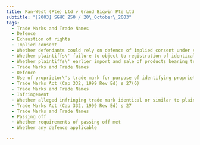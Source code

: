 ```yaml
---
title: Pan-West (Pte) Ltd v Grand Bigwin Pte Ltd 
subtitle: "[2003] SGHC 250 / 20\_October\_2003"
tags:
  - Trade Marks and Trade Names
  - Defence
  - Exhaustion of rights
  - Implied consent
  - Whether defendants could rely on defence of implied consent under s 29(1) of the Trade Marks Act (Cap 332, 1999 Rev Ed) where infringing product not a parallel import
  - Whether plaintiffs\' failure to object to registration of identical trade mark in foreign jurisdiction amounted to implied consent
  - Whether plaintiffs\' earlier import and sale of products bearing trade mark of infringing product in Singapore amounted to implied consent
  - Trade Marks and Trade Names
  - Defence
  - Use of proprietor\'s trade mark for purpose of identifying proprietor\'s goods
  - Trade Marks Act (Cap 332, 1999 Rev Ed) s 27(6)
  - Trade Marks and Trade Names
  - Infringement
  - Whether alleged infringing trade mark identical or similar to plaintiffs\' trade mark
  - Trade Marks Act (Cap 332, 1999 Rev Ed) s 27
  - Trade Marks and Trade Names
  - Passing off
  - Whether requirements of passing off met
  - Whether any defence applicable

---
```


